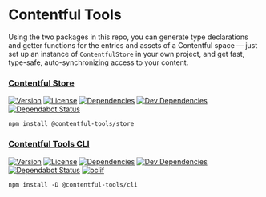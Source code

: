 # Contentful Tools

Using the two packages in this repo, you can generate type declarations and getter functions for the
entries and assets of a Contentful space — just set up an instance of `ContentfulStore` in your own
project, and get fast, type-safe, auto-synchronizing access to your content.

### [Contentful Store](https://github.com/insidelabs/contentful-tools/tree/master/packages/store#readme)

[![Version](https://badgen.net/npm/v/@contentful-tools/store)](https://npmjs.org/package/@contentful-tools/store)
[![License](https://badgen.net/github/license/insidelabs/contentful-tools)](https://github.com/insidelabs/contentful-tools/blob/master/packages/store/LICENSE)
[![Dependencies](https://badgen.net/david/dep/insidelabs/contentful-tools/packages/store)](https://david-dm.org/insidelabs/contentful-tools?path=packages/store)
[![Dev Dependencies](https://badgen.net/david/dev/insidelabs/contentful-tools/packages/store)](https://david-dm.org/insidelabs/contentful-tools?path=packages/store)
[![Dependabot Status](https://badgen.net/dependabot/insidelabs/contentful-tools?icon=dependabot)](https://dependabot.com)

`npm install @contentful-tools/store`

### [Contentful Tools CLI](https://github.com/insidelabs/contentful-tools/tree/master/packages/cli#readme)

[![Version](https://badgen.net/npm/v/@contentful-tools/cli)](https://npmjs.org/package/@contentful-tools/cli)
[![License](https://badgen.net/github/license/insidelabs/contentful-tools)](https://github.com/insidelabs/contentful-tools/blob/master/packages/cli/LICENSE)
[![Dependencies](https://badgen.net/david/dep/insidelabs/contentful-tools/packages/cli)](https://david-dm.org/insidelabs/contentful-tools?path=packages/cli)
[![Dev Dependencies](https://badgen.net/david/dev/insidelabs/contentful-tools/packages/cli)](https://david-dm.org/insidelabs/contentful-tools?path=packages/cli)
[![Dependabot Status](https://badgen.net/dependabot/insidelabs/contentful-tools?icon=dependabot)](https://dependabot.com)
[![oclif](https://badgen.net/badge/cli/oclif/purple?icon=terminal)](https://oclif.io)

`npm install -D @contentful-tools/cli`
